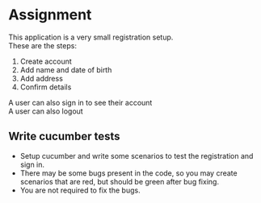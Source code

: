 # Assignment

This application is a very small registration setup.  
These are the steps:

1. Create account
2. Add name and date of birth
3. Add address
4. Confirm details

A user can also sign in to see their account  
A user can also logout

## Write cucumber tests

* Setup cucumber and write some scenarios to test the registration and sign in.  
* There may be some bugs present in the code, so you may create scenarios that are red, but should be green after bug fixing.  
* You are not required to fix the bugs.  
